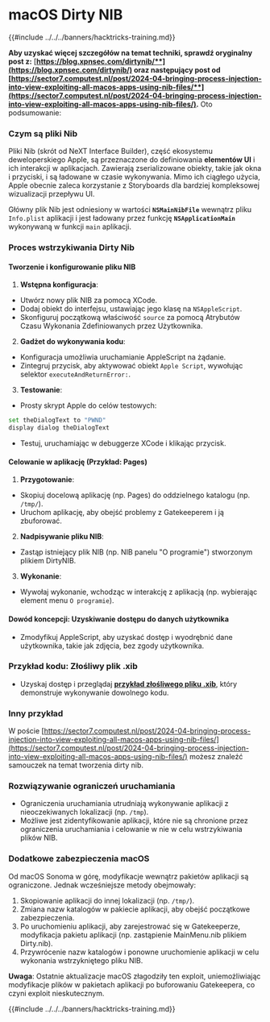 # macOS Dirty NIB

{{#include ../../../banners/hacktricks-training.md}}

**Aby uzyskać więcej szczegółów na temat techniki, sprawdź oryginalny post z:** [**https://blog.xpnsec.com/dirtynib/**](https://blog.xpnsec.com/dirtynib/) oraz następujący post od [**https://sector7.computest.nl/post/2024-04-bringing-process-injection-into-view-exploiting-all-macos-apps-using-nib-files/**](https://sector7.computest.nl/post/2024-04-bringing-process-injection-into-view-exploiting-all-macos-apps-using-nib-files/)**.** Oto podsumowanie:

### Czym są pliki Nib

Pliki Nib (skrót od NeXT Interface Builder), część ekosystemu deweloperskiego Apple, są przeznaczone do definiowania **elementów UI** i ich interakcji w aplikacjach. Zawierają zserializowane obiekty, takie jak okna i przyciski, i są ładowane w czasie wykonywania. Mimo ich ciągłego użycia, Apple obecnie zaleca korzystanie z Storyboards dla bardziej kompleksowej wizualizacji przepływu UI.

Główny plik Nib jest odniesiony w wartości **`NSMainNibFile`** wewnątrz pliku `Info.plist` aplikacji i jest ładowany przez funkcję **`NSApplicationMain`** wykonywaną w funkcji `main` aplikacji.

### Proces wstrzykiwania Dirty Nib

#### Tworzenie i konfigurowanie pliku NIB

1. **Wstępna konfiguracja**:
- Utwórz nowy plik NIB za pomocą XCode.
- Dodaj obiekt do interfejsu, ustawiając jego klasę na `NSAppleScript`.
- Skonfiguruj początkową właściwość `source` za pomocą Atrybutów Czasu Wykonania Zdefiniowanych przez Użytkownika.
2. **Gadżet do wykonywania kodu**:
- Konfiguracja umożliwia uruchamianie AppleScript na żądanie.
- Zintegruj przycisk, aby aktywować obiekt `Apple Script`, wywołując selektor `executeAndReturnError:`.
3. **Testowanie**:

- Prosty skrypt Apple do celów testowych:

```bash
set theDialogText to "PWND"
display dialog theDialogText
```

- Testuj, uruchamiając w debuggerze XCode i klikając przycisk.

#### Celowanie w aplikację (Przykład: Pages)

1. **Przygotowanie**:
- Skopiuj docelową aplikację (np. Pages) do oddzielnego katalogu (np. `/tmp/`).
- Uruchom aplikację, aby obejść problemy z Gatekeeperem i ją zbuforować.
2. **Nadpisywanie pliku NIB**:
- Zastąp istniejący plik NIB (np. NIB panelu "O programie") stworzonym plikiem DirtyNIB.
3. **Wykonanie**:
- Wywołaj wykonanie, wchodząc w interakcję z aplikacją (np. wybierając element menu `O programie`).

#### Dowód koncepcji: Uzyskiwanie dostępu do danych użytkownika

- Zmodyfikuj AppleScript, aby uzyskać dostęp i wyodrębnić dane użytkownika, takie jak zdjęcia, bez zgody użytkownika.

### Przykład kodu: Złośliwy plik .xib

- Uzyskaj dostęp i przeglądaj [**przykład złośliwego pliku .xib**](https://gist.github.com/xpn/16bfbe5a3f64fedfcc1822d0562636b4), który demonstruje wykonywanie dowolnego kodu.

### Inny przykład

W poście [https://sector7.computest.nl/post/2024-04-bringing-process-injection-into-view-exploiting-all-macos-apps-using-nib-files/](https://sector7.computest.nl/post/2024-04-bringing-process-injection-into-view-exploiting-all-macos-apps-using-nib-files/) możesz znaleźć samouczek na temat tworzenia dirty nib.&#x20;

### Rozwiązywanie ograniczeń uruchamiania

- Ograniczenia uruchamiania utrudniają wykonywanie aplikacji z nieoczekiwanych lokalizacji (np. `/tmp`).
- Możliwe jest zidentyfikowanie aplikacji, które nie są chronione przez ograniczenia uruchamiania i celowanie w nie w celu wstrzykiwania plików NIB.

### Dodatkowe zabezpieczenia macOS

Od macOS Sonoma w górę, modyfikacje wewnątrz pakietów aplikacji są ograniczone. Jednak wcześniejsze metody obejmowały:

1. Skopiowanie aplikacji do innej lokalizacji (np. `/tmp/`).
2. Zmiana nazw katalogów w pakiecie aplikacji, aby obejść początkowe zabezpieczenia.
3. Po uruchomieniu aplikacji, aby zarejestrować się w Gatekeeperze, modyfikacja pakietu aplikacji (np. zastąpienie MainMenu.nib plikiem Dirty.nib).
4. Przywrócenie nazw katalogów i ponowne uruchomienie aplikacji w celu wykonania wstrzykniętego pliku NIB.

**Uwaga**: Ostatnie aktualizacje macOS złagodziły ten exploit, uniemożliwiając modyfikacje plików w pakietach aplikacji po buforowaniu Gatekeepera, co czyni exploit nieskutecznym.

{{#include ../../../banners/hacktricks-training.md}}
